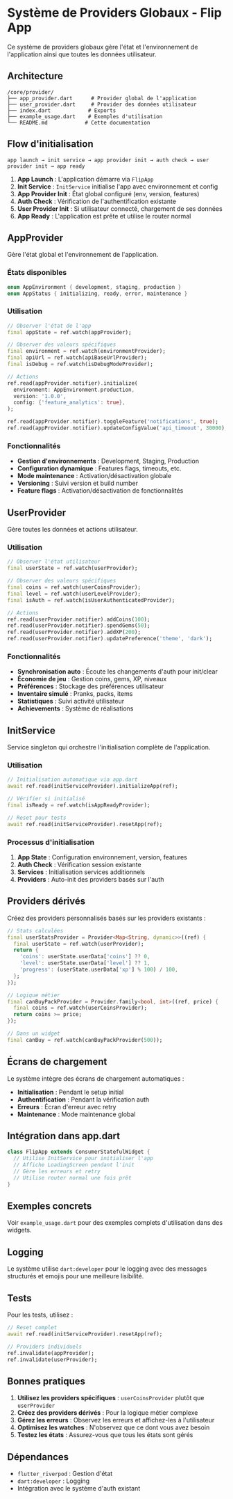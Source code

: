 # Système de Providers Globaux - Flip App

Ce système de providers globaux gère l'état et l'environnement de l'application ainsi que toutes les données utilisateur.

## Architecture

```
/core/provider/
├── app_provider.dart      # Provider global de l'application
├── user_provider.dart     # Provider des données utilisateur  
├── index.dart            # Exports
├── example_usage.dart    # Exemples d'utilisation
└── README.md            # Cette documentation
```

## Flow d'initialisation

```
app launch → init service → app provider init → auth check → user provider init → app ready
```

1. **App Launch** : L'application démarre via `FlipApp`
2. **Init Service** : `InitService` initialise l'app avec environnement et config
3. **App Provider Init** : État global configuré (env, version, features)
4. **Auth Check** : Vérification de l'authentification existante
5. **User Provider Init** : Si utilisateur connecté, chargement de ses données
6. **App Ready** : L'application est prête et utilise le router normal

## AppProvider

Gère l'état global et l'environnement de l'application.

### États disponibles

```dart
enum AppEnvironment { development, staging, production }
enum AppStatus { initializing, ready, error, maintenance }
```

### Utilisation

```dart
// Observer l'état de l'app
final appState = ref.watch(appProvider);

// Observer des valeurs spécifiques
final environment = ref.watch(environmentProvider);
final apiUrl = ref.watch(apiBaseUrlProvider);
final isDebug = ref.watch(isDebugModeProvider);

// Actions
ref.read(appProvider.notifier).initialize(
  environment: AppEnvironment.production,
  version: '1.0.0',
  config: {'feature_analytics': true},
);

ref.read(appProvider.notifier).toggleFeature('notifications', true);
ref.read(appProvider.notifier).updateConfigValue('api_timeout', 30000);
```

### Fonctionnalités

- **Gestion d'environnements** : Development, Staging, Production
- **Configuration dynamique** : Features flags, timeouts, etc.
- **Mode maintenance** : Activation/désactivation globale
- **Versioning** : Suivi version et build number
- **Feature flags** : Activation/désactivation de fonctionnalités

## UserProvider

Gère toutes les données et actions utilisateur.

### Utilisation

```dart
// Observer l'état utilisateur
final userState = ref.watch(userProvider);

// Observer des valeurs spécifiques
final coins = ref.watch(userCoinsProvider);
final level = ref.watch(userLevelProvider);
final isAuth = ref.watch(isUserAuthenticatedProvider);

// Actions
ref.read(userProvider.notifier).addCoins(100);
ref.read(userProvider.notifier).spendGems(50);
ref.read(userProvider.notifier).addXP(200);
ref.read(userProvider.notifier).updatePreference('theme', 'dark');
```

### Fonctionnalités

- **Synchronisation auto** : Écoute les changements d'auth pour init/clear
- **Économie de jeu** : Gestion coins, gems, XP, niveaux
- **Préférences** : Stockage des préférences utilisateur
- **Inventaire simulé** : Pranks, packs, items
- **Statistiques** : Suivi activité utilisateur
- **Achievements** : Système de réalisations

## InitService

Service singleton qui orchestre l'initialisation complète de l'application.

### Utilisation

```dart
// Initialisation automatique via app.dart
await ref.read(initServiceProvider).initializeApp(ref);

// Vérifier si initialisé
final isReady = ref.watch(isAppReadyProvider);

// Reset pour tests
await ref.read(initServiceProvider).resetApp(ref);
```

### Processus d'initialisation

1. **App State** : Configuration environnement, version, features
2. **Auth Check** : Vérification session existante
3. **Services** : Initialisation services additionnels
4. **Providers** : Auto-init des providers basés sur l'auth

## Providers dérivés

Créez des providers personnalisés basés sur les providers existants :

```dart
// Stats calculées
final userStatsProvider = Provider<Map<String, dynamic>>((ref) {
  final userState = ref.watch(userProvider);
  return {
    'coins': userState.userData['coins'] ?? 0,
    'level': userState.userData['level'] ?? 1,
    'progress': (userState.userData['xp'] % 100) / 100,
  };
});

// Logique métier
final canBuyPackProvider = Provider.family<bool, int>((ref, price) {
  final coins = ref.watch(userCoinsProvider);
  return coins >= price;
});

// Dans un widget
final canBuy = ref.watch(canBuyPackProvider(500));
```

## Écrans de chargement

Le système intègre des écrans de chargement automatiques :

- **Initialisation** : Pendant le setup initial
- **Authentification** : Pendant la vérification auth
- **Erreurs** : Écran d'erreur avec retry
- **Maintenance** : Mode maintenance global

## Intégration dans app.dart

```dart
class FlipApp extends ConsumerStatefulWidget {
  // Utilise InitService pour initialiser l'app
  // Affiche LoadingScreen pendant l'init
  // Gère les erreurs et retry
  // Utilise router normal une fois prêt
}
```

## Exemples concrets

Voir `example_usage.dart` pour des exemples complets d'utilisation dans des widgets.

## Logging

Le système utilise `dart:developer` pour le logging avec des messages structurés et emojis pour une meilleure lisibilité.

## Tests

Pour les tests, utilisez :

```dart
// Reset complet
await ref.read(initServiceProvider).resetApp(ref);

// Providers individuels
ref.invalidate(appProvider);
ref.invalidate(userProvider);
```

## Bonnes pratiques

1. **Utilisez les providers spécifiques** : `userCoinsProvider` plutôt que `userProvider`
2. **Créez des providers dérivés** : Pour la logique métier complexe
3. **Gérez les erreurs** : Observez les erreurs et affichez-les à l'utilisateur
4. **Optimisez les watches** : N'observez que ce dont vous avez besoin
5. **Testez les états** : Assurez-vous que tous les états sont gérés

## Dépendances

- `flutter_riverpod` : Gestion d'état
- `dart:developer` : Logging
- Intégration avec le système d'auth existant 
